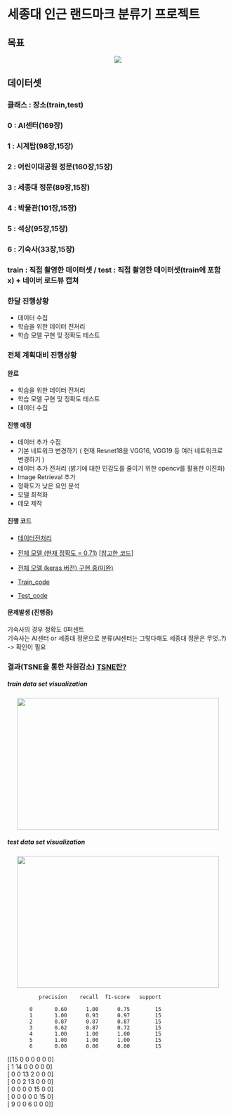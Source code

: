 #  세종대 인근 랜드마크 분류기 프로젝트

## 목표

<p align="center">
<img src="https://user-images.githubusercontent.com/44772344/58701146-24cdf800-83dd-11e9-924d-4e5e247bfec3.png">
</p>

## 데이터셋 

### 클래스 : 장소(train,test)
### 0 : AI센터(169장) 
### 1 : 시계탑(98장,15장)
### 2 : 어린이대공원 정문(160장,15장) 
### 3 : 세종대 정문(89장,15장) 
### 4 : 박물관(101장,15장) 
### 5 :  석상(95장,15장) 
### 6 : 기숙사(33장,15장)

### train : 직접 촬영한 데이터셋 / test : 직접 촬영한 데이터셋(train에 포함 x) + 네이버 로드뷰 캡쳐 

### 한달 진행상황
- 데이터 수집
- 학습을 위한 데이터 전처리
- 학습 모델 구현 및 정확도 테스트

### 전체 계획대비 진행상황
#### 완료
- 학습을 위한 데이터 전처리
- 학습 모델 구현 및 정확도 테스트
- 데이터 수집
#### 진행 예정
- 데이터 추가 수집
- 기본 네트워크 변경하기 ( 현재 Resnet18을 VGG16, VGG19 등 여러 네트워크로 변경하기 )
- 데이터 추가 전처리 (밝기에 대한 민감도를 줄이기 위한 opencv를 활용한 이진화)
- Image Retrieval 추가
- 정확도가 낮은 요인 분석
- 모델 최적화
- 데모 제작

#### 진행 코드
- [데이터전처리](https://github.com/socome/2019.Spring.AI_Leader/blob/master/%EB%8D%B0%EC%9D%B4%ED%84%B0_%EC%A0%84%EC%B2%98%EB%A6%AC_ipynb%EC%9D%98_%EC%82%AC%EB%B3%B8.ipynb)
- [전체 모델 (현재 정확도 = 0.71)](https://github.com/suimn416/2019.Spring.AI_Leader/blob/master/VLADNet_jwkim.ipynb) 
  [[참고한 코드](https://github.com/lyakaap/NetVLAD-pytorch)]
- [전체 모델 (keras 버전) 구현 중(미완)](https://drive.google.com/file/d/1OyTXv6IG5E1Uq1ASOLUc9dz-kyDvu-Si/view?usp=sharing)

- [Train_code](https://github.com/socome/2019.Spring.AI_Leader/blob/master/VLADNet_jwkim_train.ipynb)

- [Test_code](https://github.com/socome/2019.Spring.AI_Leader/blob/master/VLADNet_jwkim_test.ipynb) 

#### 문제발생 (진행중)
기숙사의 경우 정확도 0퍼센트</br>
기숙사는 AI센터 or 세종대 정문으로 분류(AI센터는 그렇다해도 세종대 정문은 무엇..?)</br>
-> 확인이 필요

### 결과(TSNE을 통한 차원감소) [TSNE란?](https://bcho.tistory.com/1210)

##### train data set visualization
<p align="center">
<img width="460" height="300" src="https://user-images.githubusercontent.com/44772344/58684401-24b90280-83b3-11e9-9bbe-921b259c093b.png">
</p>

##### test data set visualization
<p align="center">
<img width="460" height="300" src="https://user-images.githubusercontent.com/44772344/58684571-a90b8580-83b3-11e9-9084-977ba7c185a9.png">
</p>



              precision    recall  f1-score   support

           0       0.60      1.00      0.75        15
           1       1.00      0.93      0.97        15
           2       0.87      0.87      0.87        15
           3       0.62      0.87      0.72        15
           4       1.00      1.00      1.00        15
           5       1.00      1.00      1.00        15
           6       0.00      0.00      0.00        15

[[15  0  0  0  0  0  0]</br>
 [ 1 14  0  0  0  0  0]</br>
 [ 0  0 13  2  0  0  0]</br>
 [ 0  0  2 13  0  0  0]</br>
 [ 0  0  0  0 15  0  0]</br>
 [ 0  0  0  0  0 15  0]</br>
 [ 9  0  0  6  0  0  0]]
 
